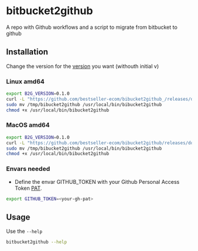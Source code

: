 # bitbucket2github
A repo with Github workflows and a script to migrate from bitbucket to github

## Installation

Change the version for the [version](https://github.com/felipem1210/git-helper/tags) you want (withouth initial v)

### Linux amd64

```sh
export B2G_VERSION=0.1.0
curl -L "https://github.com/bestseller-ecom/bibucket2github_/releases/download/v${B2G_VERSION}/bibucket2github_${B2G_VERSION}_linux_amd64.tar.gz" |tar xzv -C /tmp
sudo mv /tmp/bibucket2github /usr/local/bin/bibucket2github
chmod +x /usr/local/bin/bibucket2github
```

### MacOS amd64

```sh
export B2G_VERSION=0.1.0
curl -L "https://github.com/bestseller-ecom/bibucket2github/releases/download/v${B2G_VERSION}/git-helper_${B2G_VERSION}_darwin_amd64.tar.gz" |tar xzv -C /tmp
sudo mv /tmp/bibucket2github /usr/local/bin/bibucket2github
chmod +x /usr/local/bin/bibucket2github
```

### Envars needed

* Define the envar GITHUB_TOKEN with your Github Personal Access Token [PAT](https://docs.github.com/en/authentication/keeping-your-account-and-data-secure/creating-a-personal-access-token).

```sh
export GITHUB_TOKEN=<your-gh-pat>
```

## Usage

Use the `--help`

```sh
bitbucket2github --help
```